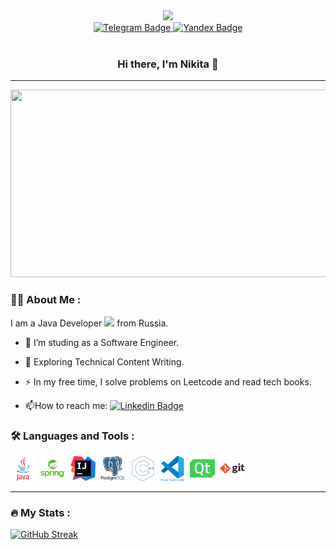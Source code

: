 <div id="header" align="center">
  <img src="https://media.giphy.com/media/v1.Y2lkPTc5MGI3NjExMzczNTE2OWE1YTU5NTczNWIxYTYxZDM3YjUxNjY2NzVkNDU4NzY5YSZjdD1n/f3iwJFOVOwuy7K6FFw/giphy.gif" width="150"/>
  
  <div id="badges">
  <a href="https://t.me/Nikitaromanof">
    <img src="https://img.shields.io/badge/telegram-blue?logo=telegram&logoColor=white&style=for-the-badge" alt="Telegram Badge"/>
  </a>
  <a href="mailto:nikitaromanof@yandex.ru">
    <img src="https://img.shields.io/badge/yandex-yellow?logo=yandex&logoColor=white&style=for-the-badge" alt="Yandex Badge"/>
  </a>
</div>
<img src="https://komarev.com/ghpvc/?username=NikitaRomanof&style=flat-square&color=blue" alt=""/>

### Hi there, I'm Nikita 👋
</div>

---

<div align="center">
  <img src="https://media.giphy.com/media/dWesBcTLavkZuG35MI/giphy.gif" width="600" height="300"/>
</div>

### :man_technologist: About Me :

I am a Java Developer <img src="https://media.giphy.com/media/WUlplcMpOCEmTGBtBW/giphy.gif" width="30"> from Russia.

- :telescope: I’m studing as a Software Engineer.

- :seedling: Exploring Technical Content Writing.

- :zap: In my free time, I solve problems on Leetcode and read tech books.

- :mailbox:How to reach me: [![Linkedin Badge](https://img.shields.io/badge/-telegram-blue?style=flat&logo=telegram&logoColor=white)](https://t.me/Nikitaromanof)

### :hammer_and_wrench: Languages and Tools :

<div>
  <img src="https://github.com/devicons/devicon/blob/master/icons/java/java-original-wordmark.svg" title="Java" alt="Java" width="40" height="40"/>&nbsp;
  <img src="https://github.com/devicons/devicon/blob/master/icons/spring/spring-original-wordmark.svg" title="Spring" alt="Spring" width="40" height="40"/>&nbsp;
  <img src="https://github.com/devicons/devicon/blob/master/icons/intellij/intellij-original.svg" title="Intellij" alt="Intellij" width="40" height="40"/>&nbsp;
  <img src="https://github.com/devicons/devicon/blob/master/icons/postgresql/postgresql-original-wordmark.svg" title="Postgresql" alt="Postgresql" width="40" height="40"/>&nbsp;
  <img src="https://github.com/devicons/devicon/blob/master/icons/cplusplus/cplusplus-line.svg" title="C++" **alt="C++" width="40" height="40"/>&nbsp;
  <img src="https://github.com/devicons/devicon/blob/master/icons/vscode/vscode-original-wordmark.svg" title="Vscode" **alt="Vscode" width="40" height="40"/>&nbsp;
  <img src="https://github.com/devicons/devicon/blob/master/icons/qt/qt-original.svg" title="Qt" **alt="Qt" width="40" height="40"/>&nbsp;
  <img src="https://github.com/devicons/devicon/blob/master/icons/git/git-original-wordmark.svg" title="Git" **alt="Git" width="40" height="40"/>
</div>

---

### :fire: My Stats :

[![GitHub Streak](http://github-readme-streak-stats.herokuapp.com?user=Nikitaromanof&theme=dark&background=000000)](https://git.io/streak-stats)
<!-- [![Top Langs](https://github-readme-stats.vercel.app/api/top-langs/?username=Nikitaromanof&layout=compact&theme=vision-friendly-dark)](https://github.com/anuraghazra/github-readme-stats) -->

